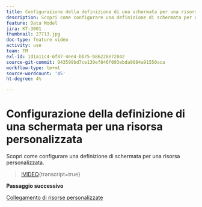 ```yaml
---
title: Configurazione della definizione di una schermata per una risorsa personalizzata
description: Scopri come configurare una definizione di schermata per una risorsa personalizzata.
feature: Data Model
jira: KT-3001
thumbnail: 27713.jpg
doc-type: feature video
activity: use
team: TM
exl-id: 1d1a11c4-6f87-4ee4-bb75-b86228e72042
source-git-commit: 943599bd7ce139ef846f093ebda9084a91550aca
workflow-type: tm+mt
source-wordcount: '45'
ht-degree: 4%

---
```


# Configurazione della definizione di una schermata per una risorsa personalizzata

Scopri come configurare una definizione di schermata per una risorsa personalizzata.

>[!VIDEO](https://video.tv.adobe.com/v/27713?learn=on){transcript=true}

**Passaggio successivo**

[Collegamento di risorse personalizzate](./linking-custom-resources.md)
